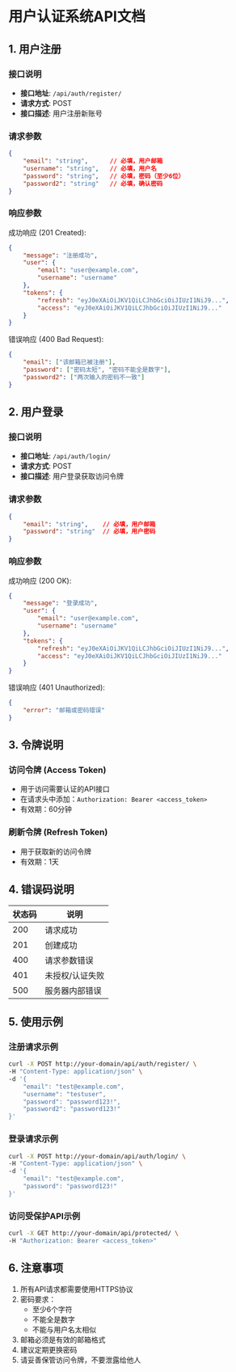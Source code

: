 # 用户认证系统API文档

## 1. 用户注册

### 接口说明
- **接口地址**: `/api/auth/register/`
- **请求方式**: POST
- **接口描述**: 用户注册新账号

### 请求参数
```json
{
    "email": "string",      // 必填，用户邮箱
    "username": "string",   // 必填，用户名
    "password": "string",   // 必填，密码（至少6位）
    "password2": "string"   // 必填，确认密码
}
```

### 响应参数
成功响应 (201 Created):
```json
{
    "message": "注册成功",
    "user": {
        "email": "user@example.com",
        "username": "username"
    },
    "tokens": {
        "refresh": "eyJ0eXAiOiJKV1QiLCJhbGciOiJIUzI1NiJ9...",
        "access": "eyJ0eXAiOiJKV1QiLCJhbGciOiJIUzI1NiJ9..."
    }
}
```

错误响应 (400 Bad Request):
```json
{
    "email": ["该邮箱已被注册"],
    "password": ["密码太短", "密码不能全是数字"],
    "password2": ["两次输入的密码不一致"]
}
```

## 2. 用户登录

### 接口说明
- **接口地址**: `/api/auth/login/`
- **请求方式**: POST
- **接口描述**: 用户登录获取访问令牌

### 请求参数
```json
{
    "email": "string",    // 必填，用户邮箱
    "password": "string"  // 必填，用户密码
}
```

### 响应参数
成功响应 (200 OK):
```json
{
    "message": "登录成功",
    "user": {
        "email": "user@example.com",
        "username": "username"
    },
    "tokens": {
        "refresh": "eyJ0eXAiOiJKV1QiLCJhbGciOiJIUzI1NiJ9...",
        "access": "eyJ0eXAiOiJKV1QiLCJhbGciOiJIUzI1NiJ9..."
    }
}
```

错误响应 (401 Unauthorized):
```json
{
    "error": "邮箱或密码错误"
}
```

## 3. 令牌说明

### 访问令牌 (Access Token)
- 用于访问需要认证的API接口
- 在请求头中添加：`Authorization: Bearer <access_token>`
- 有效期：60分钟

### 刷新令牌 (Refresh Token)
- 用于获取新的访问令牌
- 有效期：1天

## 4. 错误码说明

| 状态码 | 说明 |
|--------|------|
| 200 | 请求成功 |
| 201 | 创建成功 |
| 400 | 请求参数错误 |
| 401 | 未授权/认证失败 |
| 500 | 服务器内部错误 |

## 5. 使用示例

### 注册请求示例
```bash
curl -X POST http://your-domain/api/auth/register/ \
-H "Content-Type: application/json" \
-d '{
    "email": "test@example.com",
    "username": "testuser",
    "password": "password123!",
    "password2": "password123!"
}'
```

### 登录请求示例
```bash
curl -X POST http://your-domain/api/auth/login/ \
-H "Content-Type: application/json" \
-d '{
    "email": "test@example.com",
    "password": "password123!"
}'
```

### 访问受保护API示例
```bash
curl -X GET http://your-domain/api/protected/ \
-H "Authorization: Bearer <access_token>"
```

## 6. 注意事项

1. 所有API请求都需要使用HTTPS协议
2. 密码要求：
   - 至少6个字符
   - 不能全是数字
   - 不能与用户名太相似
3. 邮箱必须是有效的邮箱格式
4. 建议定期更换密码
5. 请妥善保管访问令牌，不要泄露给他人 